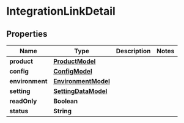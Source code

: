 

# IntegrationLinkDetail


## Properties

| Name | Type | Description | Notes |
|------------ | ------------- | ------------- | -------------|
|**product** | [**ProductModel**](ProductModel.md) |  |  |
|**config** | [**ConfigModel**](ConfigModel.md) |  |  |
|**environment** | [**EnvironmentModel**](EnvironmentModel.md) |  |  |
|**setting** | [**SettingDataModel**](SettingDataModel.md) |  |  |
|**readOnly** | **Boolean** |  |  |
|**status** | **String** |  |  |




